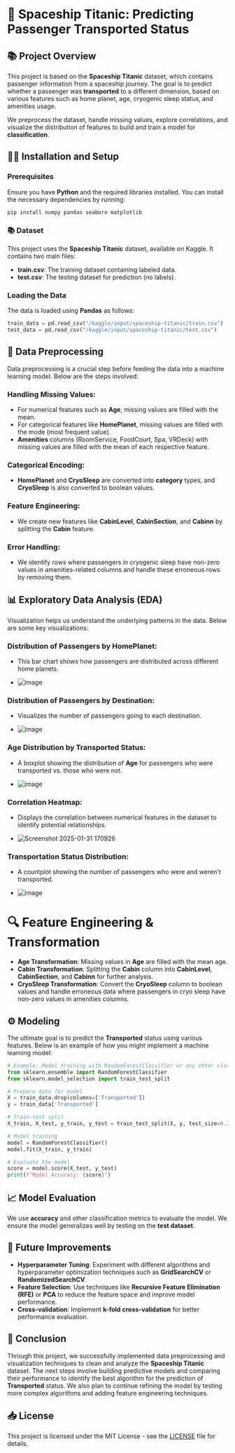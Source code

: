 # 🚀 **Spaceship Titanic: Predicting Passenger Transported Status**

## 📚 **Project Overview**
This project is based on the **Spaceship Titanic** dataset, which contains passenger information from a spaceship journey. The goal is to predict whether a passenger was **transported** to a different dimension, based on various features such as home planet, age, cryogenic sleep status, and amenities usage.

We preprocess the dataset, handle missing values, explore correlations, and visualize the distribution of features to build and train a model for **classification**. 

## 🧑‍💻 **Installation and Setup**

### **Prerequisites**
Ensure you have **Python** and the required libraries installed. You can install the necessary dependencies by running:

```bash
pip install numpy pandas seaborn matplotlib
```

### 📚 **Dataset**
This project uses the **Spaceship Titanic** dataset, available on Kaggle. It contains two main files:
- **train.csv**: The training dataset containing labeled data.
- **test.csv**: The testing dataset for prediction (no labels).

### **Loading the Data**
The data is loaded using **Pandas** as follows:

```python
train_data = pd.read_csv("/kaggle/input/spaceship-titanic/train.csv")
test_data = pd.read_csv("/kaggle/input/spaceship-titanic/test.csv")
```

## 🧹 **Data Preprocessing**
Data preprocessing is a crucial step before feeding the data into a machine learning model. Below are the steps involved:

### **Handling Missing Values**:
- For numerical features such as **Age**, missing values are filled with the mean.
- For categorical features like **HomePlanet**, missing values are filled with the mode (most frequent value).
- **Amenities** columns (RoomService, FoodCourt, Spa, VRDeck) with missing values are filled with the mean of each respective feature.

### **Categorical Encoding**:
- **HomePlanet** and **CryoSleep** are converted into **category** types, and **CryoSleep** is also converted to boolean values.

### **Feature Engineering**:
- We create new features like **CabinLevel**, **CabinSection**, and **Cabinn** by splitting the **Cabin** feature.

### **Error Handling**:
- We identify rows where passengers in cryogenic sleep have non-zero values in amenities-related columns and handle these erroneous rows by removing them.

## 📊 **Exploratory Data Analysis (EDA)**
Visualization helps us understand the underlying patterns in the data. Below are some key visualizations:

### **Distribution of Passengers by HomePlanet**:
- This bar chart shows how passengers are distributed across different home planets.

- ![image](https://github.com/user-attachments/assets/660d1492-39d1-47dd-8bd1-a326236aa335)


### **Distribution of Passengers by Destination**:
- Visualizes the number of passengers going to each destination.

- ![image](https://github.com/user-attachments/assets/af11beb3-a8f8-4c08-a529-e0513da9a05c)


### **Age Distribution by Transported Status**:
- A boxplot showing the distribution of **Age** for passengers who were transported vs. those who were not.

- ![image](https://github.com/user-attachments/assets/fc051f93-75d3-4ef2-87f0-1bea95dcd376)


### **Correlation Heatmap**:
- Displays the correlation between numerical features in the dataset to identify potential relationships.

- ![Screenshot 2025-01-31 170926](https://github.com/user-attachments/assets/6dff3f47-c0ec-492f-9299-a60aae937103)


### **Transportation Status Distribution**:
- A countplot showing the number of passengers who were and weren't transported.

- ![image](https://github.com/user-attachments/assets/1e3f7359-0c63-4e7f-8617-2f174d9cd034)


# 🔍 **Feature Engineering & Transformation**
- **Age Transformation**: Missing values in **Age** are filled with the mean age.
- **Cabin Transformation**: Splitting the **Cabin** column into **CabinLevel**, **CabinSection**, and **Cabinn** for further analysis.
- **CryoSleep Transformation**: Convert the **CryoSleep** column to boolean values and handle erroneous data where passengers in cryo sleep have non-zero values in amenities columns.

## ⚙️ **Modeling**
The ultimate goal is to predict the **Transported** status using various features. Below is an example of how you might implement a machine learning model:

```python
# Example: Model training with RandomForestClassifier or any other classifier
from sklearn.ensemble import RandomForestClassifier
from sklearn.model_selection import train_test_split

# Prepare data for model
X = train_data.drop(columns=['Transported'])
y = train_data['Transported']

# Train-test split
X_train, X_test, y_train, y_test = train_test_split(X, y, test_size=0.2, random_state=42)

# Model training
model = RandomForestClassifier()
model.fit(X_train, y_train)

# Evaluate the model
score = model.score(X_test, y_test)
print(f"Model Accuracy: {score}")
```

## 📈 **Model Evaluation**
We use **accuracy** and other classification metrics to evaluate the model. We ensure the model generalizes well by testing on the **test dataset**.

## 🚧 **Future Improvements**
- **Hyperparameter Tuning**: Experiment with different algorithms and hyperparameter optimization techniques such as **GridSearchCV** or **RandomizedSearchCV**.
- **Feature Selection**: Use techniques like **Recursive Feature Elimination (RFE)** or **PCA** to reduce the feature space and improve model performance.
- **Cross-validation**: Implement **k-fold cross-validation** for better performance evaluation.

## 💬 **Conclusion**
Through this project, we successfully implemented data preprocessing and visualization techniques to clean and analyze the **Spaceship Titanic** dataset. The next steps involve building predictive models and comparing their performance to identify the best algorithm for the prediction of **Transported** status. We also plan to continue refining the model by testing more complex algorithms and adding feature engineering techniques.

## 📥 **License**
This project is licensed under the MIT License - see the [LICENSE](LICENSE) file for details.

